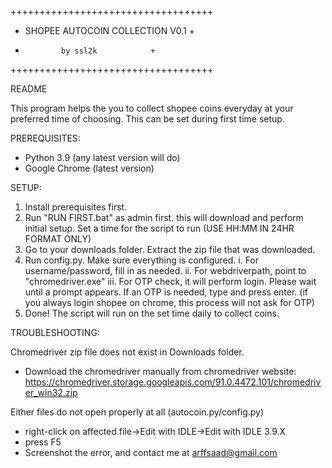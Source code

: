 +++++++++++++++++++++++++++++++++++
+ SHOPEE AUTOCOIN COLLECTION V0.1 +
+             by ssl2k            +
+++++++++++++++++++++++++++++++++++

README

This program helps the you to collect shopee coins everyday at your preferred time of choosing. This can be set during first time setup.

PREREQUISITES:

- Python 3.9 (any latest version will do)
- Google Chrome (latest version)

SETUP:

1. Install prerequisites first. 
1. Run "RUN FIRST.bat" as admin first. this will download and perform initial setup. Set a time for the script to run (USE HH:MM IN 24HR FORMAT ONLY)
2. Go to your downloads folder. Extract the zip file that was downloaded.
3. Run config.py. Make sure everything is configured.
	i.	For username/password, fill in as needed.
	ii.	For webdriverpath, point to "chromedriver.exe"
	iii.	For OTP check, it will perform login. Please wait until a prompt appears. If an OTP is needed, type and press enter.
		(if you always login shopee on chrome, this process will not ask for OTP)
4. Done! The script will run on the set time daily to collect coins.

TROUBLESHOOTING:

Chromedriver zip file does not exist in Downloads folder.
- Download the chromedriver manually from chromedriver website: https://chromedriver.storage.googleapis.com/91.0.4472.101/chromedriver_win32.zip

Either files do not open properly at all (autocoin.py/config.py)
- right-click on affected file->Edit with IDLE->Edit with IDLE 3.9.X
- press F5
- Screenshot the error, and contact me at arffsaad@gmail.com
